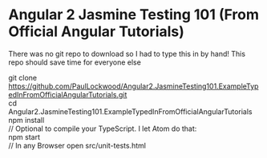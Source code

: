 # Angular 2 Jasmine Testing 101 (From Official Angular Tutorials)
There was no git repo to download so I had to type this in by hand! This repo should save time for everyone else  

git clone https://github.com/PaulLockwood/Angular2.JasmineTesting101.ExampleTypedInFromOfficialAngularTutorials.git  
cd Angular2.JasmineTesting101.ExampleTypedInFromOfficialAngularTutorials  
npm install  
// Optional to compile your TypeScript. I let Atom do that:  
npm start  
// In any Browser open src/unit-tests.html

